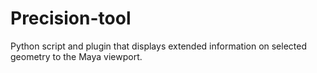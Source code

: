 # Precision-tool
Python script and plugin that displays extended information on selected geometry to the Maya viewport.
